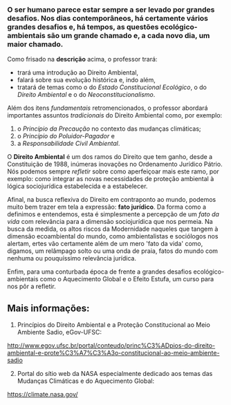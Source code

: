 
### O ser humano parece estar sempre a ser levado por grandes desafios. Nos dias contemporâneos, há certamente vários grandes desafios e, há tempos, as questões ecológico-ambientais são um grande chamado e, a cada novo dia, um maior chamado.

Como frisado na **descrição** acima, o professor trará:

- trará uma introdução ao Direito Ambiental, 
- falará sobre sua evolução histórica e, indo além,
- tratará de temas como o do *Estado Constitucional Ecológico*, o do *Direito Ambiental* e o do *Neoconstitucionalismo*.

Além dos itens _fundamentais_ retromencionados, o professor abordará importantes assuntos _tradicionais_ do Direito Ambiental como, por exemplo:

1. o *Princípio da Precaução* no contexto das mudanças climáticas;
2. o *Princípio do Poluidor-Pagador* e
3. a *Responsabilidade Civil Ambiental*.

O **Direito Ambiental** é um dos ramos do Direito que tem ganho, desde a Constituição de 1988, inúmeras inovações no Ordenamento Jurídico Pátrio. Nós podemos sempre _refletir_ sobre como aperfeiçoar mais este ramo, por exemplo: como integrar as novas necessidades de proteção ambiental à lógica sociojurídica estabelecida e a estabelecer.

Afinal, na busca reflexiva do Direito em contraponto ao mundo, podemos muito bem trazer em tela a expressão: __fato jurídico__. Da forma como a definimos e entendemos, esta é simplesmente a percepção de um _fato da vida_ com relevância para a dimensão sociojurídica que nos permeia.  Na busca da medida, os altos riscos da Modernidade naqueles que tangem à dimensão ecoambiental do mundo, como ambientalistas e sociólogos nos alertam, ertes vão certamente além de um mero 'fato da vida' como, digamos, um relâmpago solto ou uma onda de praia, fatos do mundo com nenhuma ou pouquíssimo relevância jurídica.

Enfim, para uma conturbada época de frente a grandes desafios ecológico-ambientais como o Aquecimento Global e o Efeito Estufa, um curso para nos pôr a refletir.


Mais informações:
-----------------

1) Princípios do Direito Ambiental e a Proteção Constitucional ao Meio Ambiente Sadio, eGov-UFSC:

http://www.egov.ufsc.br/portal/conteudo/princ%C3%ADpios-do-direito-ambiental-e-prote%C3%A7%C3%A3o-constitucional-ao-meio-ambiente-sadio

2) Portal do sítio web da NASA especialmente dedicado aos temas das Mudanças Climáticas e do Aquecimento Global:

https://climate.nasa.gov/
